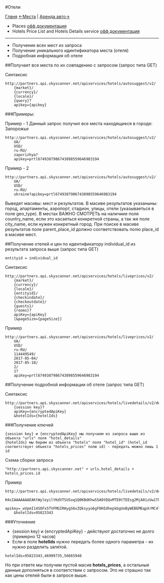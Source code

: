 
#Отели

[Глвня](https://github.com/tolyaganzin/skyscanner-RU) [<-Места](https://github.com/tolyaganzin/skyscanner-RU/blob/master/places/places.md) | [Аренда авто->](https://github.com/tolyaganzin/skyscanner-RU/blob/master/carHire/carHire.md)

* Places [офф документация](https://skyscanner.github.io/slate/#places)
* Hotels Price List and Hotels Details service [офф документация](https://support.business.skyscanner.net/hc/en-us/articles/212098705-Hotels-Price-List-and-Hotels-Details-service#createdetails)

------------------------------------------------------------------------------------------

* Получение всех мест из запроса
* Получение уникального идинтификатора места (отеля)
* Подробная информация об отеле


##Получает все места по их совпадению с запросом (запрос типа GET)


Синтаксис
```
http://partners.api.skyscanner.net/apiservices/hotels/autosuggest/v2/
    {market}/
    {currency}/
    {locale}/
    {query}?
    apikey={apikey}
```

###Примеры:

Пример - 1
Данный запрос получил все места находящиеся в городе: Запорожье
```
http://partners.api.skyscanner.net/apiservices/hotels/autosuggest/v2/
    UA/
    USD/
    ru-RU/
    zaporizhya?
    apikey=prtl6749387986743898559646983194
```

Пример - 2
```
http://partners.api.skyscanner.net/apiservices/hotels/autosuggest/v2/
    UA/
    USD/
    ru-RU/
    ukraine?apikey=prtl6749387986743898559646983194
```

Выведет масивы: мест и результатов. В масиве результатов указаныны: город, апартаменты, аэропорт, стадион, улицы, отели (указываеться в поле geo_type).
В местах ВАЖНО СМОТРЕТЬ на наличиие поля country_name, если это касаеться конкретной страны, а так же поле city_name, если нужен конкретный город. При поиске в масиве результатов поле parent_place_id должно соответствовать полю place_id в масиве мест.


##Получение отелей и цен по идентификатору individual_id из результата запроса выше (запрос типа GET)
```
entityid = individual_id
```
Синтаксис
```
http://partners.api.skyscanner.net/apiservices/hotels/liveprices/v2/
    {market}/
    {currency}/
    {locale}/
    {entityid}/
    {checkindate}/
    {checkoutdate}/
    {guests}/
    {rooms}?
    apiKey={apiKey}
    [&pageSize={pageSize}]
```

Пример
```
http://partners.api.skyscanner.net/apiservices/hotels/liveprices/v2/
    UA/
    USD/
    ru-RU/
    114449549/
    2017-05-04/
    2017-05-10/
    2/
    1?
    apiKey=prtl6749387986743898559646983194
```

##Получение подробной информации об отеле (запрос типа GET)

Синтаксис
```
http://partners.api.skyscanner.net/apiservices/hotels/livedetails/v2/details/
    {session key}?
    apiKey={encryptedApiKey}
    &hotelIds={hotelIds}
```

###Получение ключей
```
{session key} и {encryptedApiKey} мы получаем из запроса выше из объекта "urls" поля "hotel_details"
{hotelIds} мы берем из объекта "hotels" поля "hotel_id" (hotel_id соответствует объекта "hotels_prices" полю id) - передать можно лишь 1 id
```

Схема сборки запроса
```
"http://partners.api.skyscanner.net" + urls.hotel_details + hotels_prices.id
```

Пример
```
http://partners.api.skyscanner.net/apiservices/hotels/livedetails/v2/details/
    H4sIAAAAAAAEAKtWyleyilYKdVTSUSoq1Q0KBdKhwS5A0tDQxMTE0tTEEsg2MjA01zUw1TUwCTEwsAIjJFFDAyRRIx1DoF5jHSMgw9RQSSevNCcnVkcpT8lK19LcxLgWAGUE2ARxAAAA0?
    apikey=_wVpmI14SOFx5TVFMGIRHygS6xZQksyyo6gF0HIdhepkbgUoByWEBEMEqpXrMC4lKVbqL6eB7oqsknxsI3bc67g%3D%3D
    &hotelIds=95823343
```

###Уточнение
* {session key} и {encryptedApiKey} - действуют достаточно не долго (примерно 12 часов)
* Если в поле **hotelIds** нужно передать более одного параметра - их нужно разделить запятой.
```
hotelIds=95823343,46999735,56665948
```
Но при ответе мы получим пустой масив **hotels_prices**, а остальные данные дополняться в соответствии с запросом. Это не страшно так как цены отелей были в запросе выше.

